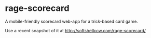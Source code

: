rage-scorecard
==============

A mobile-friendly scorecard web-app for a trick-based card game.

Use a recent snapshot of it at http://softshellcow.com/rage-scorecard/
